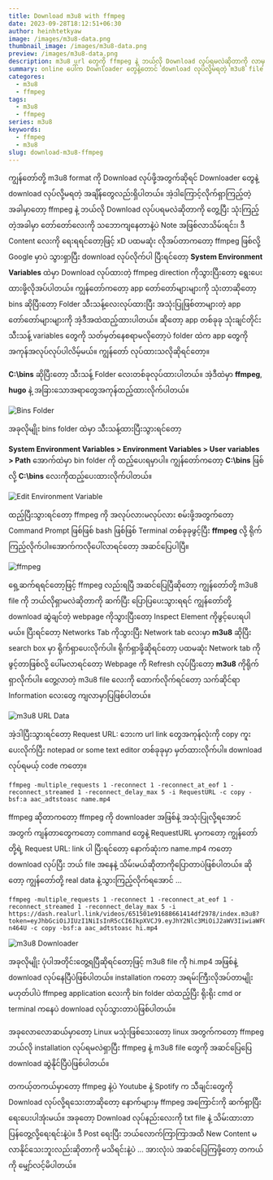 ```yaml
---
title: Download m3u8 with ffmpeg
date: 2023-09-28T18:12:51+06:30
author: heinhtetkyaw
image: /images/m3u8-data.png
thumbnail_image: /images/m3u8-data.png
preview: /images/m3u8-data.png
description: m3u8 url တွေကို ffmpeg နဲ့ ဘယ်လို Download လုပ်ရမလဲဆိုတာကို လာမှတ်ထားတာပါ။ ဒီနည်းကတော့ တော်တော်များများသော key တွေနဲ့ ပိတ်ထားတာကိုတောင် download လုပ်နိုင်ပါတယ်။
summary: online ပေါ်က Downloader တွေနဲ့တောင် download လုပ်လို့မရတဲ့ m3u8 file format တွေကို ffmpeg software နဲ့ဘယ်လို Download လုပ်လို့ရသလဲဆိုတာလေးကို လာမှတ်ထားတာပါ။ IDM paid version နဲ့တောင် Download လုပ်လို့မရဘူး (ကြွားတာ) ဆိုတော့ အခြားနည်းရှာကြည့်တဲ့အခါ ffmpeg က တော်တော်လေးကိုအဆင်ပြေလှပေတော့တယ်။
categores:
  - m3u8
  - ffmpeg
tags:
  - m3u8
  - ffmpeg
series: m3u8
keywords:
  - ffmpeg
  - m3u8
slug: download-m3u8-ffmpeg
---
```


ကျွန်တော်တို့ m3u8 format ကို Download လုပ်ဖို့အတွက်ဆိုရင် Downloader တွေနဲ့ download လုပ်လို့မရတဲ့ အချိန်တွေလည်းရှိပါတယ်။ အဲ့ဒါကြောင့်လိုက်ရှာကြည့်တဲ့အခါမှာတော့ ffmpeg နဲ့ ဘယ်လို Download လုပ်ပရမလဲဆိုတာကို တွေ့ပြီး သုံးကြည့်တဲ့အခါမှာ တော်တော်လေးကို သဘောကျနေတာနဲ့ပဲ Note အဖြစ်လာသိမ်းရင်း၊ ဒီ Content လေးကို ရေးရရင်တော့ဖြင့် xD
ပထမဆုံး လိုအပ်တာကတော့ ffmpeg ဖြစ်လို့ Google မှာပဲ သွားရှာပြီး download လုပ်လိုက်ပါ ပြီးရင်တော့ **System Environment Variables** ထဲမှာ Download လုပ်ထားတဲ့ ffmpeg direction ကိုသွားပြီးတော့ ရွေးပေးထားဖို့လိုအပ်ပါတယ်။ ကျွန်တော်ကတော့ app တော်တော်များများကို သုံးတာဆိုတော့ bins ဆိုပြီးတော့ Folder သီးသန့်လေးလုပ်ထားပြီး အသုံးပြုဖြစ်တာများတဲ့ app တော်တော်များများကို အဲ့ဒီအထဲထည့်ထားပါတယ်။ ဆိုတော့ app တစ်ခုခု သုံးချင်တိုင်း သီးသန့် variables တွေကို သတ်မှတ်နေစရာမလိုတော့ပဲ folder ထဲက app တွေကို အကုန်အလုပ်လုပ်ပါလိမ့်မယ်။ ကျွန်တော် လုပ်ထားသလိုဆိုရင်တော့။

**C:\bins** ဆိုပြီးတော့ သီးသန့် Folder လေးတစ်ခုလုပ်ထားပါတယ်။ အဲ့ဒီထဲမှာ **ffmpeg**, **hugo** နဲ့ အခြားသောအရာတွေအကုန်ထည့်ထားလိုက်ပါတယ်။

![Bins Folder](/images/bins-folder.png)

အခုလိုမျိုး bins folder ထဲမှာ သီးသန့်ထားပြီးသွားရင်တော့

**System Environment Variables > Environment Variables > User variables > Path** အောက်ထဲမှာ bin folder ကို ထည့်ပေးရမှာပါ။ ကျွန်တော်ကတော့ **C:\bins** ဖြစ်လို့ **C:\bins** လေးကိုထည့်ပေးထားလိုက်ပါတယ်။

![Edit Environment Variable](/images/edit-environment-variable.png)

ထည့်ပြီးသွားရင်တော့ ffmpeg ကို အလုပ်လားမလုပ်လား စမ်းဖို့အတွက်တော့ Command Prompt ဖြစ်ဖြစ် bash ဖြစ်ဖြစ် Terminal တစ်ခုခုဖွင့်ပြီး **ffmpeg** လို့ ရိုက်ကြည့်လိုက်ပါ။အောက်ကလိုပေါ်လာရင်တော့ အဆင်ပြေပါပြီ။

![ffmpeg](/images/ffmpeg.png)

ရှေ့ဆက်ရရင်တော့ဖြင့် ffmpeg လည်းရပြီ အဆင်ပြေပြီဆိုတော့ ကျွန်တော်တို့ m3u8 file ကို ဘယ်လိုရှာမလဲဆိုတာကို ဆက်ပြီး ပြောပြပေးသွားရရင် ကျွန်တော်တို့ download ဆွဲချင်တဲ့ webpage ကိုသွားပြီးတော့ Inspect Element ကိုဖွင့်ပေးရပါမယ်။ ပြီးရင်တော့ Networks Tab ကိုသွားပြီး Network tab လေးမှာ **m3u8** ဆိုပြီး search box မှာ ရိုက်ရှာပေးလိုက်ပါ။ ရိုက်ရှာဖို့ဆိုရင်တော့ ပထမဆုံး Network tab ကိုဖွင့်တာဖြစ်လို့ ပေါ်မလာရင်တော့ Webpage ကို Refresh လုပ်ပြီးတော့ **m3u8** ကိုရိုက်ရှာလိုက်ပါ။ တွေ့လာတဲ့ m3u8 file လေးကို ထောက်လိုက်ရင်တော့ သက်ဆိုင်ရာ Information လေးတွေ ကျလာမှာပြဖြစ်ပါတယ်။

![m3u8 URL Data](/images/m3u8-data.png)

အဲ့ဒါပြီးသွားရင်တော့ Request URL: ဘေးက url link တွေအကုန်လုံးကို copy ကူးပေးလိုက်ပြီး notepad or some text editor တစ်ခုခုမှာ မှတ်ထားလိုက်ပါ။ download လုပ်ရမယ့် code ကတော့။

```command
ffmpeg -multiple_requests 1 -reconnect 1 -reconnect_at_eof 1 -reconnect_streamed 1 -reconnect_delay_max 5 -i RequestURL -c copy -bsf:a aac_adtstoasc name.mp4
```

ffmpeg ဆိုတာကတော့ ffmpeg ကို downloader အဖြစ်နဲ့ အသုံးပြုလို့ရအောင်အတွက် ကျန်တာတွေကတော့ command တွေနဲ့ RequestURL မှာကတော့ ကျွန်တော်တို့ရဲ့ Request URL: link ပါ ပြီးရင်တော့ နောက်ဆုံးက name.mp4 ကတော့ download လုပ်ပြီး ဘယ် file အနေနဲ့ သိမ်းမယ်ဆိုတာကိုပြောတာပဲဖြစ်ပါတယ်။ ဆိုတော့ ကျွန်တော်တို့ real data နဲ့သွားကြည့်လိုက်ရအောင် ...

```command
ffmpeg -multiple_requests 1 -reconnect 1 -reconnect_at_eof 1 -reconnect_streamed 1 -reconnect_delay_max 5 -i https://dash.realurl.link/videos/651501e91688661414df2978/index.m3u8?token=eyJhbGciOiJIUzI1NiIsInR5cCI6IkpXVCJ9.eyJhY2Nlc3MiOiJ2aWV3IiwiaWF0IjoxNjk1OTIzMjU0LCJleHAiOjE2OTU5MjMzNTR9.g6GaM9H29Q7IxmKtE3jy2r8jhtV0h71EshP0D-n464U -c copy -bsf:a aac_adtstoasc hi.mp4
```

![m3u8 Downloader](/images/m3u8-download.png)

အခုလိုမျိုး ပုံပါအတိုင်းတွေ့ရပြီဆိုရင်တော့ဖြင့် m3u8 file ကို hi.mp4 အဖြစ်နဲ့ download လုပ်နေပြီပဲဖြစ်ပါတယ်။ installation ကတော့ အရမ်းကြီးလိုအပ်တာမျိုးမဟုတ်ပါပဲ ffmpeg application လေးကို bin folder ထဲထည့်ပြီး ရိုးရိုး cmd or terminal ကနေပဲ download လုပ်သွားတာပဲဖြစ်ပါတယ်။

အခုလောလောဆယ်မှာတော့ Linux မသုံးဖြစ်သေးတော့ linux အတွက်ကတော့ ffmpeg ဘယ်လို installation လုပ်ရမလဲရှာပြီး ffmpeg နဲ့ m3u8 file တွေကို အဆင်ပြေပြေ download ဆွဲနိုင်ပြီပဲဖြစ်ပါတယ်။

တကယ့်တကယ်မှာတော့ ffmpeg နဲ့ပဲ Youtube နဲ့ Spotify က သီချင်းတွေကို Download လုပ်လို့ရသေးတာဆိုတော့ နောက်များမှ ffmpeg အကြောင်းကို ဆက်ရှာပြီး ရေးပေးပါအုံးမယ်။ အခုတော့ Download လုပ်နည်းလေးကို txt file နဲ့ သိမ်းထားတာ ပြန်တွေ့လို့ရေးရင်းနဲ့ပဲ။ ဒီ Post ရေးပြီး ဘယ်လောက်ကြာကြာအထိ New Content မလာနိုင်သေးဘူးလည်းဆိုတာကို မသိရင်းနဲ့ပဲ ... အားလုံးပဲ အဆင်ပြေကြဖို့တော့ တကယ်ကို မျှော်လင့်မိပါတယ်။
